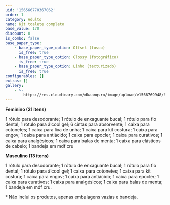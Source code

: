 ```yaml
---
uid: '156566770367062'
order: 1
category: Adulto
name: Kit toalete completo
base_value: 170
discount: 0
is_combo: false
base_paper_type:
    - base_paper_type_option: Offset (fosco)
      is_free: true
    - base_paper_type_option: Glossy (fotográfico)
      is_free: true
    - base_paper_type_option: Linho (texturizado)
      is_free: true
configurables: []
extras: []
gallery:
    - >-
        https://res.cloudinary.com/dkaanqsro/image/upload/v1566769948/Papelaria%20adulto/Kit_toalete_avdbbm.jpg
---
```


**Feminino (21 itens)**

1 rótulo para desodorante; 1 rótulo de enxaguante bucal; 1 rótulo para fio
dental; 1 rótulo para álcool gel; 6 cintas para absorvente; 1 caixa para
cotonetes; 1 caixa para lixa de unha; 1 caixa para kit costura; 1 caixa para
engov; 1 caixa para antiácido; 1 caixa para epocler; 1 caixa para curativos; 1
caixa para analgésicos; 1 caixa para balas de menta; 1 caixa para elásticos de
cabelo; 1 bandeja em mdf cru

**Masculino (13 itens)**

1 rótulo para desodorante; 1 rótulo de enxaguante bucal; 1 rótulo para fio
dental; 1 rótulo para álcool gel; 1 caixa para cotonetes; 1 caixa para kit
costura; 1 caixa para engov; 1 caixa para antiácido; 1 caixa para epocler; 1
caixa para curativos; 1 caixa para analgésicos; 1 caixa para balas de menta; 1
bandeja em mdf cru.

\* Não inclui os produtos, apenas embalagens vazias e bandeja.
